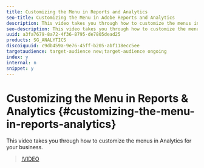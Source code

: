 ```yaml
---
title: Customizing the Menu in Reports and Analytics
seo-title: Customizing the Menu in Adobe Reports and Analytics
description: This video takes you through how to customize the menus in Analytics for your business.
seo-description: This video takes you through how to customize the menus in Analytics for your business.
uuid: a3fa7679-8a72-4f36-8795-de7805dead25
products: SG_ANALYTICS
discoiquuid: c9db459a-9e76-45ff-b205-abf118ecc5ee
targetaudience: target-audience new;target-audience ongoing
index: y
internal: n
snippet: y
---
```


# Customizing the Menu in Reports & Analytics {#customizing-the-menu-in-reports-analytics}

This video takes you through how to customize the menus in Analytics for your business.

>[!VIDEO](https://video.tv.adobe.com/v/25457/?quality=12)